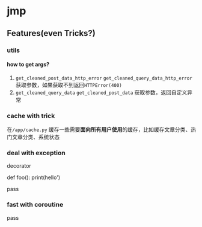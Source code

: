 # jmp

## Features(even Tricks?)

### utils
#### how to get args?
1. `get_cleaned_post_data_http_error` `get_cleaned_query_data_http_error` 获取参数，如果获取不到返回`HTTPError(400)`
2. `get_cleaned_query_data` `get_cleaned_post_data` 获取参数，返回自定义异常

### cache with trick

在`/app/cache.py` 缓存一些需要**面向所有用户使用**的缓存，比如缓存文章分类、热门文章分类、系统状态

### deal with exception 

decorator

def foo():
    print(hello')

pass

### fast with coroutine

pass
